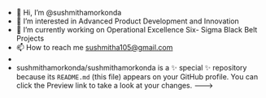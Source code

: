 - 👋 Hi, I’m @sushmithamorkonda
- 👀 I’m interested in Advanced Product Development and Innovation 
- 🌱 I’m currently working on Operational Excellence Six- Sigma Black Belt Projects 
- 📫 How to reach me  sushmitha105@gmail.com
- 
- sushmithamorkonda/sushmithamorkonda is a ✨ special ✨ repository because its `README.md` (this file) appears on your GitHub profile.
You can click the Preview link to take a look at your changes.
--->
